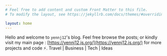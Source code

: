 ```yaml
---
# Feel free to add content and custom Front Matter to this file.
# To modify the layout, see https://jekyllrb.com/docs/themes/#overriding-theme-defaults

layout: home
---
```

Hello and welcome to `yennj12`'s blog. Feel free browse the posts; or kindly visit my main page : [https://yennj12.js.org/](https://yennj12.js.org/) for more projects and code ⚡.
Travel | Business | Tech | Ideas